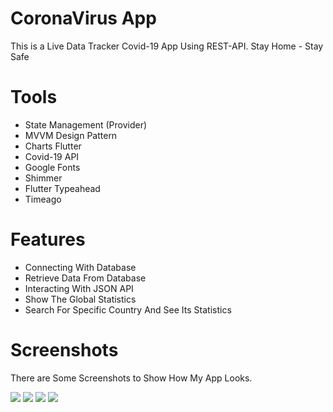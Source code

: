 # CoronaVirus App

This is a Live Data Tracker Covid-19 App Using REST-API. Stay Home - Stay Safe

# Tools
- State Management (Provider)
- MVVM Design Pattern
- Charts Flutter
- Covid-19 API
- Google Fonts 
- Shimmer
- Flutter Typeahead
- Timeago

# Features
- Connecting With Database
- Retrieve Data From Database 
- Interacting With JSON API
- Show The Global Statistics 
- Search For Specific Country And See Its Statistics

# Screenshots 
There are Some Screenshots to Show How My App Looks.

![](Screenshots/1.png)
![](Screenshots/2.png)
![](Screenshots/3.png)
![](Screenshots/4.png)
